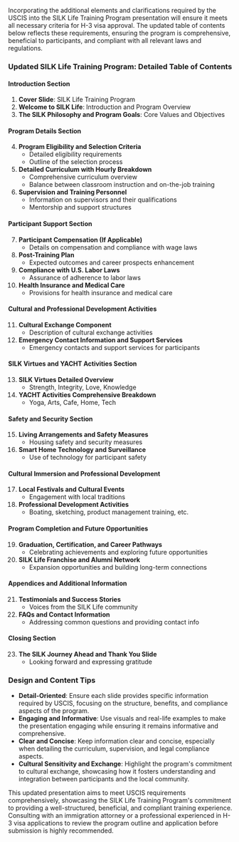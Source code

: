 Incorporating the additional elements and clarifications required by the USCIS into the SILK Life Training Program presentation will ensure it meets all necessary criteria for H-3 visa approval. The updated table of contents below reflects these requirements, ensuring the program is comprehensive, beneficial to participants, and compliant with all relevant laws and regulations.
 
### Updated SILK Life Training Program: Detailed Table of Contents
 
#### Introduction Section
1. **Cover Slide**: SILK Life Training Program
2. **Welcome to SILK Life**: Introduction and Program Overview
3. **The SILK Philosophy and Program Goals**: Core Values and Objectives
 
#### Program Details Section
4. **Program Eligibility and Selection Criteria**
   - Detailed eligibility requirements
   - Outline of the selection process
5. **Detailed Curriculum with Hourly Breakdown**
   - Comprehensive curriculum overview
   - Balance between classroom instruction and on-the-job training
6. **Supervision and Training Personnel**
   - Information on supervisors and their qualifications
   - Mentorship and support structures
 
#### Participant Support Section
7. **Participant Compensation (If Applicable)**
   - Details on compensation and compliance with wage laws
8. **Post-Training Plan**
   - Expected outcomes and career prospects enhancement
9. **Compliance with U.S. Labor Laws**
   - Assurance of adherence to labor laws
10. **Health Insurance and Medical Care**
    - Provisions for health insurance and medical care
 
#### Cultural and Professional Development Activities
11. **Cultural Exchange Component**
    - Description of cultural exchange activities
12. **Emergency Contact Information and Support Services**
    - Emergency contacts and support services for participants
 
#### SILK Virtues and YACHT Activities Section
13. **SILK Virtues Detailed Overview**
    - Strength, Integrity, Love, Knowledge
14. **YACHT Activities Comprehensive Breakdown**
    - Yoga, Arts, Cafe, Home, Tech
 
#### Safety and Security Section
15. **Living Arrangements and Safety Measures**
    - Housing safety and security measures
16. **Smart Home Technology and Surveillance**
    - Use of technology for participant safety
 
#### Cultural Immersion and Professional Development
17. **Local Festivals and Cultural Events**
    - Engagement with local traditions
18. **Professional Development Activities**
    - Boating, sketching, product management training, etc.
 
#### Program Completion and Future Opportunities
19. **Graduation, Certification, and Career Pathways**
    - Celebrating achievements and exploring future opportunities
20. **SILK Life Franchise and Alumni Network**
    - Expansion opportunities and building long-term connections
 
#### Appendices and Additional Information
21. **Testimonials and Success Stories**
    - Voices from the SILK Life community
22. **FAQs and Contact Information**
    - Addressing common questions and providing contact info
 
#### Closing Section
23. **The SILK Journey Ahead and Thank You Slide**
    - Looking forward and expressing gratitude
 
### Design and Content Tips
 
- **Detail-Oriented**: Ensure each slide provides specific information required by USCIS, focusing on the structure, benefits, and compliance aspects of the program.
- **Engaging and Informative**: Use visuals and real-life examples to make the presentation engaging while ensuring it remains informative and comprehensive.
- **Clear and Concise**: Keep information clear and concise, especially when detailing the curriculum, supervision, and legal compliance aspects.
- **Cultural Sensitivity and Exchange**: Highlight the program's commitment to cultural exchange, showcasing how it fosters understanding and integration between participants and the local community.
 
This updated presentation aims to meet USCIS requirements comprehensively, showcasing the SILK Life Training Program's commitment to providing a well-structured, beneficial, and compliant training experience. Consulting with an immigration attorney or a professional experienced in H-3 visa applications to review the program outline and application before submission is highly recommended.
